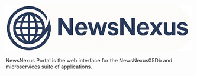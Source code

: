 ![Logo](./public/images/logoAndNameRound.png)

NewsNexus Portal is the web interface for the NewsNexus05Db and microservices suite of applications.
